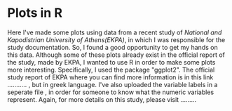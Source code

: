 # **Plots in R**
Here I've made some plots using data from a recent study of *National and Kapodistrian University of Athens(EKPA)*, in which I was responsible for the study documentation. So, I found a good opportunity to get my hands on this data. Although some of these plots already exist in the official report of the study, made by EKPA, I wanted to use R in order to make some plots more interesting. Specifically, I used the package "ggplot2". 
The official study report of EKPA where you can find more information is in this link ........... , but in greek language. 
I've also uploaded the variable labels in a seperate file , in order for someone to know what the numeric variables represent. 
Again, for more details on this study, please visit .........
